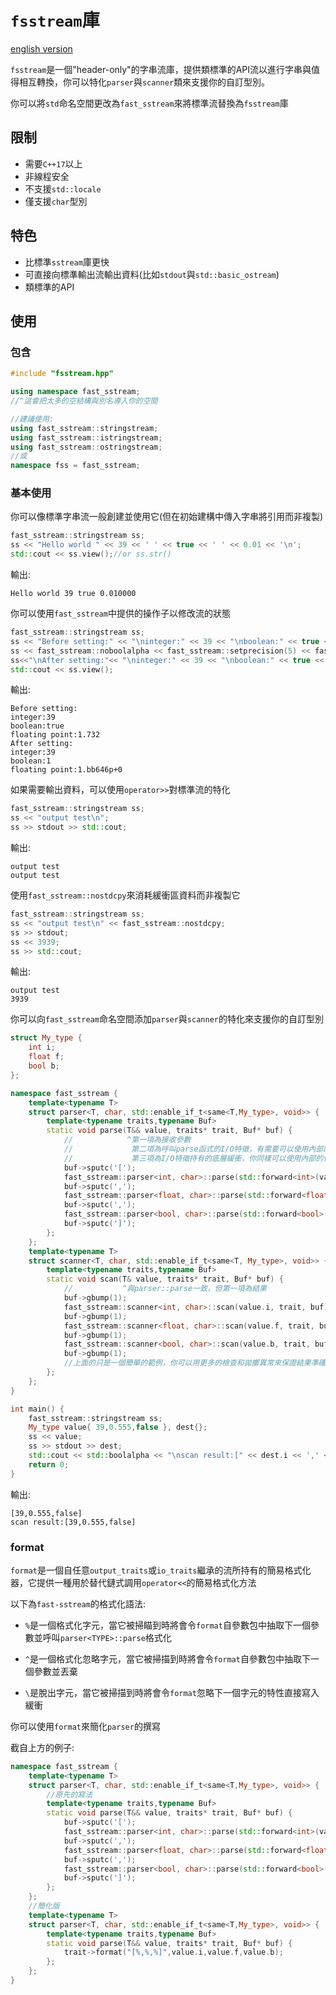 # `fsstream`庫

[english version](README.md)

`fsstream`是一個"header-only"的字串流庫，提供類標準的API流以進行字串與值得相互轉換，你可以特化`parser`與`scanner`類來支援你的自訂型別。

你可以將`std`命名空間更改為`fast_sstream`來將標準流替換為`fsstream`庫

## 限制

* 需要`C++17`以上
* 非線程安全
* 不支援`std::locale`
* 僅支援`char`型別

## 特色

* 比標準`sstream`庫更快
* 可直接向標準輸出流輸出資料(比如`stdout`與`std::basic_ostream`)
* 類標準的API

## 使用

### 包含

```cpp
#include "fsstream.hpp"

using namespace fast_sstream;
//^這會把太多的空結構與別名導入你的空間

//建議使用:
using fast_sstream::stringstream;
using fast_sstream::istringstream;
using fast_sstream::ostringstream;
//或
namespace fss = fast_sstream;
```

### 基本使用

你可以像標準字串流一般創建並使用它(但在初始建構中傳入字串將引用而非複製)

```cpp
fast_sstream::stringstream ss;
ss << "Hello world " << 39 << ' ' << true << ' ' << 0.01 << '\n';
std::cout << ss.view();//or ss.str()
```

輸出:

```text
Hello world 39 true 0.010000
```

你可以使用`fast_sstream`中提供的操作子以修改流的狀態

```cpp
fast_sstream::stringstream ss;
ss << "Before setting:" << "\ninteger:" << 39 << "\nboolean:" << true << "\nfloating point:" << 1.732;
ss << fast_sstream::noboolalpha << fast_sstream::setprecision(5) << fast_sstream::hex;
ss<<"\nAfter setting:"<< "\ninteger:" << 39 << "\nboolean:" << true << "\nfloating point:" << 1.732;
std::cout << ss.view();
```

輸出:

```text
Before setting:
integer:39
boolean:true
floating point:1.732
After setting:
integer:39
boolean:1
floating point:1.bb646p+0
```

如果需要輸出資料，可以使用`operator>>`對標準流的特化

```cpp
fast_sstream::stringstream ss;
ss << "output test\n";
ss >> stdout >> std::cout;
```

輸出:

```text
output test
output test
```

使用`fast_sstream::nostdcpy`來消耗緩衝區資料而非複製它

```cpp
fast_sstream::stringstream ss;
ss << "output test\n" << fast_sstream::nostdcpy;
ss >> stdout;
ss << 3939;
ss >> std::cout;
```

輸出:

```text
output test
3939
```

你可以向`fast_sstream`命名空間添加`parser`與`scanner`的特化來支援你的自訂型別

```cpp
struct My_type {
    int i;
    float f;
    bool b;
};

namespace fast_sstream {
    template<typename T>
    struct parser<T, char, std::enable_if_t<same<T,My_type>, void>> {
        template<typename traits,typename Buf>
        static void parse(T&& value, traits* trait, Buf* buf) {
            //            ^第一項為接收參數
            //             第二項為呼叫parse函式的I/O特徵，有需要可以使用內部的任何成員，但不推薦
            //             第三項為I/O特徵持有的底層緩衝，你同樣可以使用內部的任何成員，但不推薦
            buf->sputc('[');
            fast_sstream::parser<int, char>::parse(std::forward<int>(value.i), trait, buf);
            buf->sputc(',');
            fast_sstream::parser<float, char>::parse(std::forward<float>(value.f), trait, buf);
            buf->sputc(',');
            fast_sstream::parser<bool, char>::parse(std::forward<bool>(value.b), trait, buf);
            buf->sputc(']');
        };
    };
    template<typename T>
    struct scanner<T, char, std::enable_if_t<same<T, My_type>, void>> {
        template<typename traits,typename Buf>
        static void scan(T& value, traits* trait, Buf* buf) {
            //           ^與parser::parse一致，但第一項為結果
            buf->gbump(1);
            fast_sstream::scanner<int, char>::scan(value.i, trait, buf);
            buf->gbump(1);
            fast_sstream::scanner<float, char>::scan(value.f, trait, buf);
            buf->gbump(1);
            fast_sstream::scanner<bool, char>::scan(value.b, trait, buf);
            buf->gbump(1);
            //上面的只是一個簡單的範例，你可以用更多的檢查和拋擲異常來保證結果準確性
        };
    };
}

int main() {
    fast_sstream::stringstream ss;
    My_type value{ 39,0.555,false }, dest{};
    ss << value;
    ss >> stdout >> dest;
    std::cout << std::boolalpha << "\nscan result:[" << dest.i << ',' << dest.f << ',' << dest.b << "]\n";
    return 0;
}
```

輸出:

```text
[39,0.555,false]
scan result:[39,0.555,false]
```

### format

`format`是一個自任意`output_traits`或`io_traits`繼承的流所持有的簡易格式化器，它提供一種用於替代鏈式調用`operator<<`的簡易格式化方法

以下為`fast-sstream`的格式化語法:

* `%`是一個格式化字元，當它被掃瞄到時將會令`format`自參數包中抽取下一個參數並呼叫`parser<TYPE>::parse`格式化

* `^`是一個格式化忽略字元，當它被掃描到時將會令`format`自參數包中抽取下一個參數並丟棄

* `\`是脫出字元，當它被掃描到時將會令`format`忽略下一個字元的特性直接寫入緩衝

你可以使用`format`來簡化`parser`的撰寫

截自上方的例子:

```cpp
namespace fast_sstream {
    template<typename T>
    struct parser<T, char, std::enable_if_t<same<T,My_type>, void>> {
        //原先的寫法
        template<typename traits,typename Buf>
        static void parse(T&& value, traits* trait, Buf* buf) {
            buf->sputc('[');
            fast_sstream::parser<int, char>::parse(std::forward<int>(value.i), trait, buf);
            buf->sputc(',');
            fast_sstream::parser<float, char>::parse(std::forward<float>(value.f), trait, buf);
            buf->sputc(',');
            fast_sstream::parser<bool, char>::parse(std::forward<bool>(value.b), trait, buf);
            buf->sputc(']');
        };
    };
    //簡化版
    template<typename T>
    struct parser<T, char, std::enable_if_t<same<T,My_type>, void>> {
        template<typename traits,typename Buf>
        static void parse(T&& value, traits* trait, Buf* buf) {
            trait->format("[%,%,%]",value.i,value.f,value.b);
        };
    };
}
```
